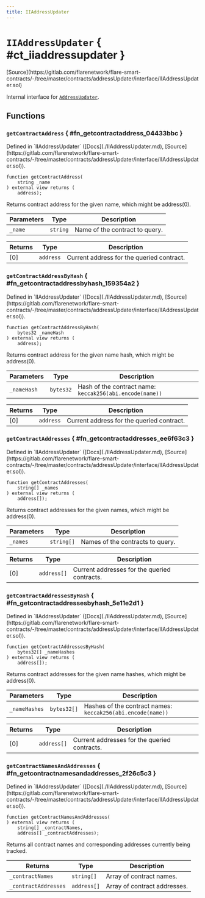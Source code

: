 ```yaml
---
title: IIAddressUpdater
---
```


<!-- This is an autogenerated file. Do not edit! -->

# `IIAddressUpdater` { #ct_iiaddressupdater }

<div class="api-node-source" markdown>
[Source](https://gitlab.com/flarenetwork/flare-smart-contracts/-/tree/master/contracts/addressUpdater/interface/IIAddressUpdater.sol)
</div>

<div class="api-node-internal" markdown>

Internal interface for [`AddressUpdater`](./AddressUpdater.md).

</div>

<div class="api-node-type" markdown>

## Functions

<div class="api-node" markdown>

### `getContractAddress` { #fn_getcontractaddress_04433bbc }

<div class="api-node-source" markdown>
Defined in `IIAddressUpdater` ([Docs](./IIAddressUpdater.md), [Source](https://gitlab.com/flarenetwork/flare-smart-contracts/-/tree/master/contracts/addressUpdater/interface/IIAddressUpdater.sol)).
</div>

<div class="api-node-internal" markdown>

```solidity
function getContractAddress(
    string _name
) external view returns (
    address);
```

Returns contract address for the given name, which might be address(0).

| Parameters | Type | Description |
| ---------- | ---- | ----------- |
| `_name` | `string` | Name of the contract to query. |

| Returns | Type | Description |
| ------- | ---- | ----------- |
| [0] | `address` | Current address for the queried contract. |
</div>
</div>

<div class="api-node" markdown>

### `getContractAddressByHash` { #fn_getcontractaddressbyhash_159354a2 }

<div class="api-node-source" markdown>
Defined in `IIAddressUpdater` ([Docs](./IIAddressUpdater.md), [Source](https://gitlab.com/flarenetwork/flare-smart-contracts/-/tree/master/contracts/addressUpdater/interface/IIAddressUpdater.sol)).
</div>

<div class="api-node-internal" markdown>

```solidity
function getContractAddressByHash(
    bytes32 _nameHash
) external view returns (
    address);
```

Returns contract address for the given name hash, which might be address(0).

| Parameters | Type | Description |
| ---------- | ---- | ----------- |
| `_nameHash` | `bytes32` | Hash of the contract name: `keccak256(abi.encode(name))` |

| Returns | Type | Description |
| ------- | ---- | ----------- |
| [0] | `address` | Current address for the queried contract. |
</div>
</div>

<div class="api-node" markdown>

### `getContractAddresses` { #fn_getcontractaddresses_ee6f63c3 }

<div class="api-node-source" markdown>
Defined in `IIAddressUpdater` ([Docs](./IIAddressUpdater.md), [Source](https://gitlab.com/flarenetwork/flare-smart-contracts/-/tree/master/contracts/addressUpdater/interface/IIAddressUpdater.sol)).
</div>

<div class="api-node-internal" markdown>

```solidity
function getContractAddresses(
    string[] _names
) external view returns (
    address[]);
```

Returns contract addresses for the given names, which might be address(0).

| Parameters | Type | Description |
| ---------- | ---- | ----------- |
| `_names` | `string[]` | Names of the contracts to query. |

| Returns | Type | Description |
| ------- | ---- | ----------- |
| [0] | `address[]` | Current addresses for the queried contracts. |
</div>
</div>

<div class="api-node" markdown>

### `getContractAddressesByHash` { #fn_getcontractaddressesbyhash_5e11e2d1 }

<div class="api-node-source" markdown>
Defined in `IIAddressUpdater` ([Docs](./IIAddressUpdater.md), [Source](https://gitlab.com/flarenetwork/flare-smart-contracts/-/tree/master/contracts/addressUpdater/interface/IIAddressUpdater.sol)).
</div>

<div class="api-node-internal" markdown>

```solidity
function getContractAddressesByHash(
    bytes32[] _nameHashes
) external view returns (
    address[]);
```

Returns contract addresses for the given name hashes, which might be address(0).

| Parameters | Type | Description |
| ---------- | ---- | ----------- |
| `_nameHashes` | `bytes32[]` | Hashes of the contract names: `keccak256(abi.encode(name))` |

| Returns | Type | Description |
| ------- | ---- | ----------- |
| [0] | `address[]` | Current addresses for the queried contracts. |
</div>
</div>

<div class="api-node" markdown>

### `getContractNamesAndAddresses` { #fn_getcontractnamesandaddresses_2f26c5c3 }

<div class="api-node-source" markdown>
Defined in `IIAddressUpdater` ([Docs](./IIAddressUpdater.md), [Source](https://gitlab.com/flarenetwork/flare-smart-contracts/-/tree/master/contracts/addressUpdater/interface/IIAddressUpdater.sol)).
</div>

<div class="api-node-internal" markdown>

```solidity
function getContractNamesAndAddresses(
) external view returns (
    string[] _contractNames,
    address[] _contractAddresses);
```

Returns all contract names and corresponding addresses currently being tracked.

| Returns | Type | Description |
| ------- | ---- | ----------- |
| `_contractNames` | `string[]` | Array of contract names. |
| `_contractAddresses` | `address[]` | Array of contract addresses. |
</div>
</div>

</div>

